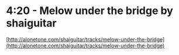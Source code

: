 <!--
id: 748978677
link: http://tumblr.atmos.org/post/748978677/4-20-melow-under-the-bridge-by-shaiguitar
slug: 4-20-melow-under-the-bridge-by-shaiguitar
date: Tue Jun 29 2010 01:50:11 GMT-0700 (PDT)
publish: 2010-06-029
tags: 
title: 4:20 - Melow under the bridge by shaiguitar
-->


4:20 - Melow under the bridge by shaiguitar
===========================================

[http://alonetone.com/shaiguitar/tracks/melow-under-the-bridge](http://alonetone.com/shaiguitar/tracks/melow-under-the-bridge)

